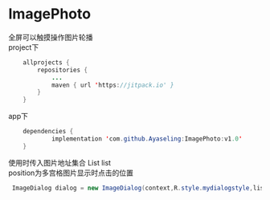 # ImagePhoto
全屏可以触摸操作图片轮播<br>
project下
```java
	allprojects {
		repositories {
			...
			maven { url 'https://jitpack.io' }
		}
	}
 ```
app下
```java
	dependencies {
	        implementation 'com.github.Ayaseling:ImagePhoto:v1.0'
	}
 ```

使用时传入图片地址集合  List<String>  list<br>
position为多宫格图片显示时点击的位置
```java
 ImageDialog dialog = new ImageDialog(context,R.style.mydialogstyle,list,position);
```

